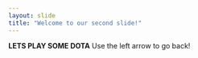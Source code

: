 ```yaml
---
layout: slide
title: "Welcome to our second slide!"
---
```

**LETS PLAY SOME DOTA**
Use the left arrow to go back!
